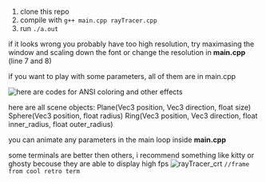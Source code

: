 1. clone this repo
2. compile with `g++ main.cpp rayTracer.cpp` 
3. run `./a.out`

if it looks wrong you probably have too high resolution, try maximasing the window and scaling down the font or change the resolution in **main.cpp** (line 7 and 8)

if you want to play with some parameters, all of them are in main.cpp

![here are codes for ANSI coloring and other effects](https://stackoverflow.com/questions/4842424/list-of-ansi-color-escape-sequences)

here are all scene objects:
Plane(Vec3 position, Vec3 direction, float size)
Sphere(Vec3 position, float radius)
Ring(Vec3 position, Vec3 direction, float inner_radius, float outer_radius)

you can animate any parameters in the main loop inside **main.cpp**

some terminals are better then others, i recommend something like kitty or ghosty becouse they are able to display high fps
![rayTracer_crt](https://github.com/user-attachments/assets/48df6ea0-d79f-4216-97e1-bfa36dca8887)
```//frame from cool retro term```
